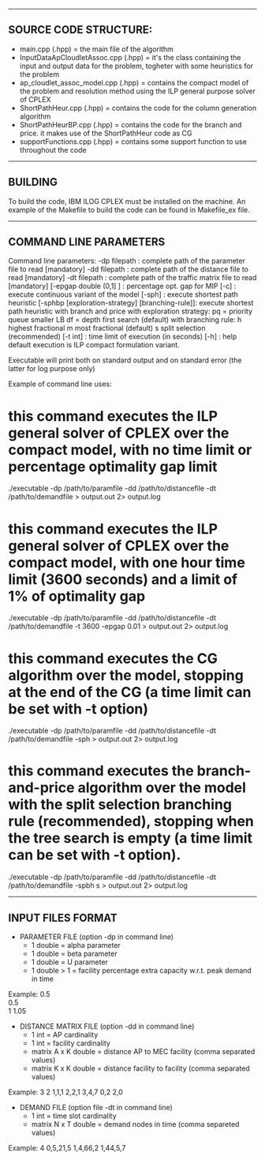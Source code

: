
------------
SOURCE CODE STRUCTURE:
------------

- main.cpp (.hpp) = the main file of the algorithm
- InputDataApCloudletAssoc.cpp (.hpp) = it's the class containing the input and output data for the problem, togheter with some heuristics for the problem
- ap_cloudlet_assoc_model.cpp (.hpp) = contains the compact model of the problem and resolution method using the ILP general purpose solver of CPLEX
- ShortPathHeur.cpp (.hpp) = contains the code for the column generation algorithm
- ShortPathHeurBP.cpp (.hpp) = contains the code for the branch and price. it makes use of the ShortPathHeur code as CG
- supportFunctions.cpp (.hpp) = contains some support function to use throughout the code

------------
BUILDING
------------

To build the code, IBM ILOG CPLEX must be installed on the machine.
An example of the Makefile to build the code can be found in Makefile_ex file.

------------
COMMAND LINE PARAMETERS
------------

Command line parameters: 
 -dp filepath :	 complete path of the parameter file to read [mandatory]
 -dd filepath :	 complete path of the distance file to read [mandatory]
 -dt filepath :	 complete path of the traffic matrix file to read [mandatory]
 [-epgap double (0,1] ] : 	 percentage opt. gap for MIP
 [-c] : 	 execute continuous variant of the model
 [-sph] : 	 execute shortest path heuristic
 [-sphbp [exploration-strategy] [branching-rule]]: 	 execute shortest path heuristic with branch and price 
 	 with exploration strategy: 
 	 	 pq = priority queue smaller LB 
 		 df = depth first search (default) 
 	 with branching rule: 
 		 h highest fractional 
 		 m most fractional (default) 
 		 s split selection (recommended)
 [-t int] : time limit of execution (in seconds)
 [-h] : 	 help
 default execution is ILP compact formulation variant.

Executable will print both on standard output and on standard error (the latter for log purpose only)

 Example of command line uses:
 # this command executes the ILP general solver of CPLEX over the compact model, with no time limit or percentage optimality gap limit
./executable -dp /path/to/paramfile -dd /path/to/distancefile -dt /path/to/demandfile > output.out 2> output.log   
 # this command executes the ILP general solver of CPLEX over the compact model, with one hour time limit (3600 seconds) and a limit of 1% of optimality gap
./executable -dp /path/to/paramfile -dd /path/to/distancefile -dt /path/to/demandfile -t 3600 -epgap 0.01 > output.out 2> output.log  
# this command executes the CG algorithm over the model, stopping at the end of the CG (a time limit can be set with -t option)
./executable -dp /path/to/paramfile -dd /path/to/distancefile -dt /path/to/demandfile -sph > output.out 2> output.log
# this command executes the branch-and-price algorithm over the model with the split selection branching rule (recommended), stopping when the tree search is empty (a time limit can be set with -t option). 
./executable -dp /path/to/paramfile -dd /path/to/distancefile -dt /path/to/demandfile -spbh s > output.out 2> output.log

------------
INPUT FILES FORMAT
------------
* PARAMETER FILE (option -dp in command line)
     - 1 double = alpha parameter
     - 1 double = beta parameter
     - 1 double = U parameter
     - 1 double > 1 = facility percentage extra capacity w.r.t. peak demand in time
    
Example:
0.5   
0.5   
1
1.05
     
* DISTANCE MATRIX FILE (option -dd in command line)
     - 1 int = AP cardinality
     - 1 int = facility cardinality
     - matrix A x K double = distance AP to MEC facility (comma separated values)
     - matrix K x K double = distance facility to facility (comma separated values)

Example:
3
2
1,1,1
2,2,1
3,4,7
0,2
2,0

* DEMAND FILE (option file -dt in command line)
     - 1 int = time slot cardinality
     - matrix N x T double = demand nodes in time (comma separeted values)

Example:
4
0,5,21,5
1,4,66,2
1,44,5,7

 
 
